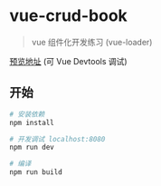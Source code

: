 # vue-crud-book

> vue 组件化开发练习 (vue-loader)

[预览地址][dist] (可 Vue Devtools 调试)

## 开始

``` bash
# 安装依赖
npm install

# 开发调试 localhost:8080
npm run dev

# 编译
npm run build
```

[dist]: https://52cik.github.io/vue-crud-book/dist/
